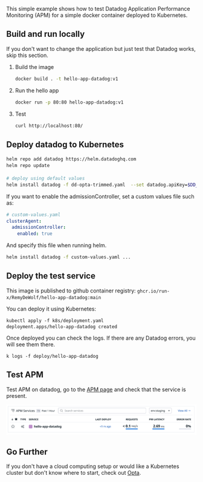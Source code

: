 This simple example shows how to test Datadog Application Performance Monitoring (APM) for a simple docker container deployed to Kubernetes.

## Build and run locally

If you don't want to change the application but just test that Datadog works, skip this section.

1. Build the image
    ```bash
    docker build . -t hello-app-datadog:v1
    ```
1. Run the hello app
    ```bash
    docker run -p 80:80 hello-app-datadog:v1
    ```
1. Test
    ```bash
    curl http://localhost:80/
    ```

## Deploy datadog to Kubernetes

```bash
helm repo add datadog https://helm.datadoghq.com
helm repo update

# deploy using default values
helm install datadog -f dd-opta-trimmed.yaml  --set datadog.apiKey=$DD_API_KEY --set datadog.appKey=$DD_APP_KEY --create-namespace -n datadog datadog/datadog
```

If you want to enable the admissionController, set a custom values file such as:

```yaml
# custom-values.yaml
clusterAgent:
  admissionController:
    enabled: true
```

And specify this file when running helm.
```bash
helm install datadog -f custom-values.yaml ...
```

## Deploy the test service

This image is published to github container registry: `ghcr.io/run-x/RemyDeWolf/hello-app-datadog:main`

You can deploy it using Kubernetes:

```
kubectl apply -f k8s/deployment.yaml
deployment.apps/hello-app-datadog created
```

Once deployed you can check the logs.
If there are any Datadog errors, you will see them there.
```
k logs -f deploy/hello-app-datadog
```

## Test APM

Test APM on datadog, go to the [APM page](https://app.datadoghq.com/apm/home) and check that the service is present.

![Datadog APM page](/img/apm-page.png)


## Go Further

If you don't have a cloud computing setup or would like a Kubernetes cluster but don't know where to start, check out [Opta](https://github.com/run-x/opta).
